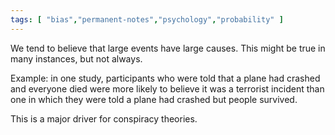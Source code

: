 ```yaml
---
tags: [ "bias","permanent-notes","psychology","probability" ]
---
```


We tend to believe that large events have large causes. This might be true in many instances, but not always.

Example: in one study, participants who were told that a plane had crashed and everyone died were more likely to believe it was a terrorist incident than one in which they were told a plane had crashed but people survived.

This is a major driver for conspiracy theories.